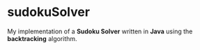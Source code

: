 # sudokuSolver

My implementation of a <b>Sudoku Solver</b> written in <b>Java</b> using the <b>backtracking</b> algorithm.
